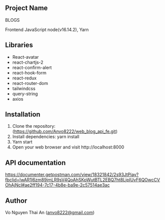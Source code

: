 ## Project Name
BLOGS

Frontend JavaScript node(v16.14.2), Yarn 

## Libraries

- React-avatar
- react-chartjs-2
- react-confirm-alert
- react-hook-form
- react-redux
- react-router-dom
- tailwindcss
- query-string
- axios

##  Installation
1. Clone the repository: (https://github.com/Anvo8222/web_blog_api_fe.git)
2. Install dependencies: yarn install
3. Yarn start
4. Open your web browser and visit http://localhost:8000


## API documentation
https://documenter.getpostman.com/view/18321842/2s93JtPiay?fbclid=IwAR1l6zm89imLR9sV4QoAhSKpWutBTL2EBQ7ht8LjpIUvF6QOwcCVOhAjNcI#ae2ff194-7c17-4b8e-ba9e-2c57514ae3ac

## Author 
Vo Nguyen Thai An (anvo8222@gmail.com)